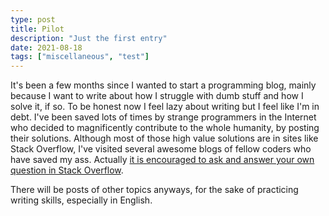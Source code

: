 ```yaml
---
type: post
title: Pilot
description: "Just the first entry"
date: 2021-08-18
tags: ["miscellaneous", "test"]
---
```


It's been a few months since I wanted to start a programming blog,
mainly because I want to write about how I struggle with dumb stuff and how I solve it, if so.
To be honest now I feel lazy about writing but I feel like I'm in debt.
I've been saved lots of times by strange programmers in the Internet who decided to magnificently contribute to the whole humanity, by posting their solutions.
Although most of those high value solutions are in sites like Stack Overflow, I've visited several awesome blogs of fellow coders who have saved my ass.
Actually [it is encouraged to ask and answer your own question in Stack Overflow](https://stackoverflow.blog/2011/07/01/its-ok-to-ask-and-answer-your-own-questions/).

There will be posts of other topics anyways, for the sake of practicing writing skills, especially in English.

